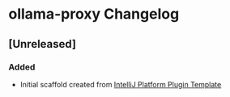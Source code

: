 <!-- Keep a Changelog guide -> https://keepachangelog.com -->

# ollama-proxy Changelog

## [Unreleased]
### Added
- Initial scaffold created from [IntelliJ Platform Plugin Template](https://github.com/JetBrains/intellij-platform-plugin-template)
